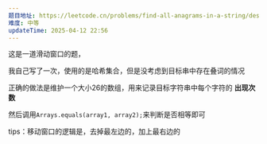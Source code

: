 ```yaml
---
题目地址: https://leetcode.cn/problems/find-all-anagrams-in-a-string/description/?envType=study-plan-v2&envId=top-100-liked
难度: 中等
updateTime: 2025-04-12 22:56
---
```

这是一道滑动窗口的题，

我自己写了一次，使用的是哈希集合，但是没考虑到目标串中存在叠词的情况

正确的做法是维护一个大小26的数组，用来记录目标字符串中每个字符的 **出现次数** 

然后调用`Arrays.equals(array1, array2);`来判断是否相等即可

tips：移动窗口的逻辑是，去掉最左边的，加上最右边的